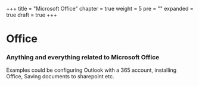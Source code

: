 +++
title = "Microsoft Office"
chapter = true
weight = 5
pre = "<b></b>"
expanded = true
draft = true
+++

# Office

### Anything and everything related to Microsoft Office

Examples could be configuring Outlook with a 365 account, installing Office, Saving documents to sharepoint etc. 